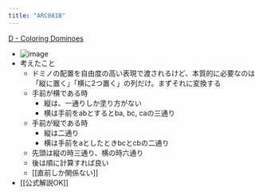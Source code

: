 ```yaml
---
title: "ARC081B"
---
```


[D - Coloring Dominoes](https://atcoder.jp/contests/arc081/tasks/arc081_b)
- ![image](https://gyazo.com/075c4e162e79f797c7792309efe6fa3b/thumb/1000)
- 考えたこと
    - ドミノの配置を自由度の高い表現で渡されるけど、本質的に必要なのは「縦に置く」「横に2つ置く」の列だけ。まずそれに変換する
    - 手前が横である時
        - 縦は、一通りしか塗り方がない
        - 横は手前をabとするとba, bc, caの三通り
    - 手前が縦である時
        - 縦は二通り
        - 横は手前をaとしたときbcとcbの二通り
    - 先頭は縦の時三通り、横の時六通り
    - 後は順に計算すれば良い
    - [[直前しか関係ない]]
- [[公式解説OK]]


